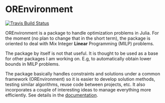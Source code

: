 # OREnvironment

[![Travis Build
Status](https://travis-ci.com/DavidGarHeredia/OREnvironment.jl.svg?branch=main)](https://travis-ci.com/DavidGarHeredia/OREnvironment.jl)

OREnvironment is a package to handle optimization problems in Julia. For the moment (no plan to change that in the short term), the package is oriented to deal with Mix Integer **Linear** Programming (MILP) problems.

The package by itself is not that useful. It is thought to be used as a base for other packages I am working on. E.g, to automatically obtain lower bounds in MILP problems.

The package basically handles constraints and solutions under a common framework (OREnvironment) so it is easier to develop solution methods, testing similar algorithms, reuse code between projects, etc. It also incorporates a couple of interesting ideas to manage everything more efficiently. See details in the [documentation](https://davidgarheredia.github.io/OREnvironment.jl/).



